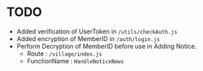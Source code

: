 # TODO

- Added verification of UserToken in ```/utils/checkAuth.js```
- Added encryption of MemberID in ```/auth/login.js``` 
- Perform Decryption of MemberID before use in Adding Notice. 
    - Route : ```/village/index.js``` 
    - FunctionName : ```HandleNoticeNews```        
